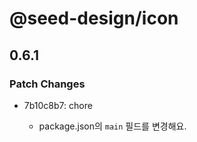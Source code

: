 # @seed-design/icon

## 0.6.1

### Patch Changes

- 7b10c8b7: chore

  - package.json의 `main` 필드를 변경해요.
